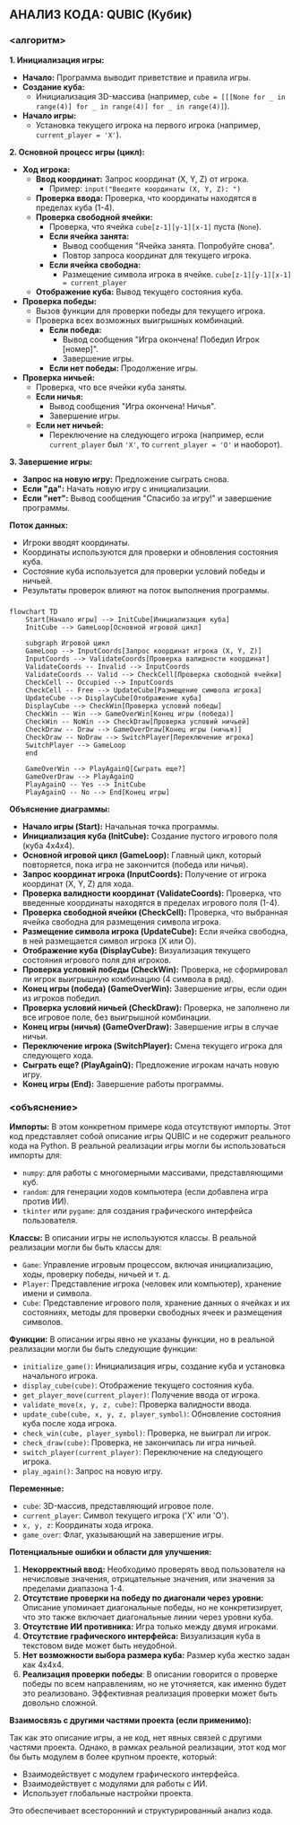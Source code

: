 ## АНАЛИЗ КОДА: QUBIC (Кубик)

### <алгоритм>

**1. Инициализация игры:**

   - **Начало:** Программа выводит приветствие и правила игры.
   - **Создание куба:**
     - Инициализация 3D-массива (например, `cube = [[[None for _ in range(4)] for _ in range(4)] for _ in range(4)]`).
   - **Начало игры:**
     - Установка текущего игрока на первого игрока (например, `current_player = 'X'`).

**2. Основной процесс игры (цикл):**

   - **Ход игрока:**
     - **Ввод координат:** Запрос координат (X, Y, Z) от игрока.
       - Пример: `input("Введите координаты (X, Y, Z): ")`
     - **Проверка ввода:** Проверка, что координаты находятся в пределах куба (1-4).
     - **Проверка свободной ячейки:**
       - Проверка, что ячейка `cube[z-1][y-1][x-1]` пуста (`None`).
       - **Если ячейка занята:**
         - Вывод сообщения "Ячейка занята. Попробуйте снова".
         - Повтор запроса координат для текущего игрока.
       - **Если ячейка свободна:**
         - Размещение символа игрока в ячейке. `cube[z-1][y-1][x-1] = current_player`
     - **Отображение куба:** Вывод текущего состояния куба.
   - **Проверка победы:**
     - Вызов функции для проверки победы для текущего игрока.
     - Проверка всех возможных выигрышных комбинаций.
       - **Если победа:**
         - Вывод сообщения "Игра окончена! Победил Игрок [номер]".
         - Завершение игры.
       - **Если нет победы:** Продолжение игры.
   - **Проверка ничьей:**
     - Проверка, что все ячейки куба заняты.
     - **Если ничья:**
       - Вывод сообщения "Игра окончена! Ничья".
       - Завершение игры.
     - **Если нет ничьей:**
       - Переключение на следующего игрока (например, если `current_player` был `'X'`, то `current_player = 'O'` и наоборот).

**3. Завершение игры:**

   - **Запрос на новую игру:** Предложение сыграть снова.
   - **Если "да":** Начать новую игру с инициализации.
   - **Если "нет":** Вывод сообщения "Спасибо за игру!" и завершение программы.

**Поток данных:**

- Игроки вводят координаты.
- Координаты используются для проверки и обновления состояния куба.
- Состояние куба используется для проверки условий победы и ничьей.
- Результаты проверок влияют на поток выполнения программы.

### <mermaid>

```mermaid
flowchart TD
    Start[Начало игры] --> InitCube[Инициализация куба]
    InitCube --> GameLoop[Основной игровой цикл]

    subgraph Игровой цикл
    GameLoop --> InputCoords[Запрос координат игрока (X, Y, Z)]
    InputCoords --> ValidateCoords[Проверка валидности координат]
    ValidateCoords -- Invalid --> InputCoords
    ValidateCoords -- Valid --> CheckCell[Проверка свободной ячейки]
    CheckCell -- Occupied --> InputCoords
    CheckCell -- Free --> UpdateCube[Размещение символа игрока]
    UpdateCube --> DisplayCube[Отображение куба]
    DisplayCube --> CheckWin[Проверка условий победы]
    CheckWin -- Win --> GameOverWin[Конец игры (победа)]
    CheckWin -- NoWin --> CheckDraw[Проверка условий ничьей]
    CheckDraw -- Draw --> GameOverDraw[Конец игры (ничья)]
    CheckDraw -- NoDraw --> SwitchPlayer[Переключение игрока]
    SwitchPlayer --> GameLoop
    end
    
    GameOverWin --> PlayAgainQ[Сыграть еще?]
    GameOverDraw --> PlayAgainQ
    PlayAgainQ -- Yes --> InitCube
    PlayAgainQ -- No --> End[Конец игры]
```

**Объяснение диаграммы:**

* **Начало игры (Start):** Начальная точка программы.
* **Инициализация куба (InitCube):** Создание пустого игрового поля (куба 4x4x4).
* **Основной игровой цикл (GameLoop):** Главный цикл, который повторяется, пока игра не закончится (победа или ничья).
* **Запрос координат игрока (InputCoords):** Получение от игрока координат (X, Y, Z) для хода.
* **Проверка валидности координат (ValidateCoords):** Проверка, что введенные координаты находятся в пределах игрового поля (1-4).
* **Проверка свободной ячейки (CheckCell):** Проверка, что выбранная ячейка свободна для размещения символа игрока.
* **Размещение символа игрока (UpdateCube):** Если ячейка свободна, в ней размещается символ игрока (X или O).
* **Отображение куба (DisplayCube):** Визуализация текущего состояния игрового поля для игроков.
* **Проверка условий победы (CheckWin):** Проверка, не сформировал ли игрок выигрышную комбинацию (4 символа в ряд).
* **Конец игры (победа) (GameOverWin):** Завершение игры, если один из игроков победил.
* **Проверка условий ничьей (CheckDraw):** Проверка, не заполнено ли все игровое поле, без выигрышной комбинации.
* **Конец игры (ничья) (GameOverDraw):** Завершение игры в случае ничьи.
* **Переключение игрока (SwitchPlayer):** Смена текущего игрока для следующего хода.
* **Сыграть еще? (PlayAgainQ):** Предложение игрокам начать новую игру.
* **Конец игры (End):** Завершение работы программы.

### <объяснение>

**Импорты:** В этом конкретном примере кода отсутствуют импорты. Этот код представляет собой описание игры QUBIC и не содержит реального кода на Python. В реальной реализации игры могли бы использоваться импорты для:
  - `numpy`: для работы с многомерными массивами, представляющими куб.
  - `random`: для генерации ходов компьютера (если добавлена игра против ИИ).
  - `tkinter` или `pygame`: для создания графического интерфейса пользователя.

**Классы:** В описании игры не используются классы. В реальной реализации могли бы быть классы для:

*   `Game`: Управление игровым процессом, включая инициализацию, ходы, проверку победы, ничьей и т. д.
*   `Player`: Представление игрока (человек или компьютер), хранение имени и символа.
*   `Cube`: Представление игрового поля, хранение данных о ячейках и их состояниях, методы для проверки свободных ячеек и размещения символов.

**Функции:** В описании игры явно не указаны функции, но в реальной реализации могли бы быть следующие функции:

*   `initialize_game()`: Инициализация игры, создание куба и установка начального игрока.
*   `display_cube(cube)`: Отображение текущего состояния куба.
*   `get_player_move(current_player)`: Получение ввода от игрока.
*   `validate_move(x, y, z, cube)`: Проверка валидности ввода.
*   `update_cube(cube, x, y, z, player_symbol)`: Обновление состояния куба после хода игрока.
*   `check_win(cube, player_symbol)`: Проверка, не выиграл ли игрок.
*   `check_draw(cube)`: Проверка, не закончилась ли игра ничьей.
*   `switch_player(current_player)`: Переключение на следующего игрока.
*   `play_again()`: Запрос на новую игру.

**Переменные:**

*   `cube`: 3D-массив, представляющий игровое поле.
*   `current_player`: Символ текущего игрока ('X' или 'O').
*   `x, y, z`: Координаты хода игрока.
*   `game_over`: Флаг, указывающий на завершение игры.

**Потенциальные ошибки и области для улучшения:**

1.  **Некорректный ввод:** Необходимо проверять ввод пользователя на нечисловые значения, отрицательные значения, или значения за пределами диапазона 1-4.
2.  **Отсутствие проверки на победу по диагонали через уровни:** Описание упоминает диагональные победы, но не конкретизирует, что это также включает диагональные линии через уровни куба.
3.  **Отсутствие ИИ противника:** Игра только между двумя игроками.
4.  **Отсутствие графического интерфейса:** Визуализация куба в текстовом виде может быть неудобной.
5.  **Нет возможности выбора размера куба:** Размер куба жестко задан как 4x4x4.
6.  **Реализация проверки победы**: В описании говорится о проверке победы по всем направлениям, но не уточняется, как именно будет это реализовано. Эффективная реализация проверки может быть довольно сложной.

**Взаимосвязь с другими частями проекта (если применимо):**

Так как это описание игры, а не код, нет явных связей с другими частями проекта. Однако, в рамках реальной реализации, этот код мог бы быть модулем в более крупном проекте, который:

*   Взаимодействует с модулем графического интерфейса.
*   Взаимодействует с модулями для работы с ИИ.
*   Использует глобальные настройки проекта.

Это обеспечивает всесторонний и структурированный анализ кода.